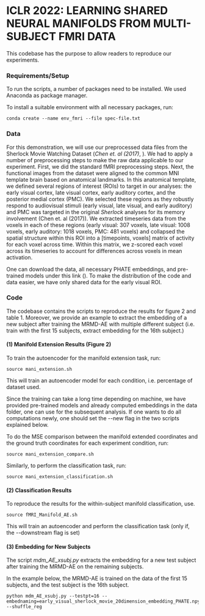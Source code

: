 # ICLR 2022: LEARNING SHARED NEURAL MANIFOLDS FROM MULTI-SUBJECT FMRI DATA

This codebase has the purpose to allow readers to reproduce our experiments. 

### Requirements/Setup

To run the scripts, a number of packages need to be installed. We used Anaconda as package manager. 

To install a suitable environment with all necessary packages, run:


```
conda create --name env_fmri --file spec-file.txt
```

### Data

For this demonstration, we will use our preprocessed data files from the Sherlock Movie Watching Dataset (*Chen et. al (2017)*, [](http://arks.princeton.edu/ark:/88435/dsp01nz8062179)). We had to apply a number of preprocessing steps to make the raw data applicable to our experiment. First, we did the standard fMRI preprocessing steps. Next, the functional images from the dataset were aligned to the common MNI template brain based on anatomical landmarks. In this anatomical template, we defined several regions of interest (ROIs) to target in our analyses: the early visual cortex, late visual cortex, early auditory cortex, and the posterior medial cortex (PMC). We selected these regions as they robustly respond to audiovisual stimuli (early visual, late visual, and early auditory) and PMC was targeted in the original *Sherlock* analyses for its memory involvement (Chen et. al (2017)). We extracted timeseries data from the voxels in each of these regions (early visual: 307 voxels, late visual: 1008 voxels, early auditory: 1018 voxels, PMC: 481 voxels) and collapsed the spatial structure within this ROI into a [timepoints, voxels] matrix of activity for each voxel across time. Within this matrix, we z-scored each voxel across its timeseries to account for differences across voxels in mean activation.

One can download the data, all necessary PHATE embeddings, and pre-trained models under this link (). To make the distribution of the code and data easier, we have only shared data for the early visual ROI. 

### Code

The codebase contains the scripts to reproduce the results for figure 2 and table 1. Moreover, we provide an example to extract the embedding of a new subject after training the MRMD-AE with multiple different subject (i.e. train with the first 15 subjects, extract embedding for the 16th subject.)

#### (1) Manifold Extension Results (Figure 2)

To train the autoencoder for the manifold extension task, run:

```
source mani_extension.sh
```

This will train an autoencoder model for each condition, i.e. percentage of dataset used. 

Since the training can take a long time depending on machine, we have provided pre-trained models and already computed embeddings in the data folder, one can use for the subsequent analysis. If one wants to do all computations newly, one should set the --new flag in the two scripts explained below. 

To do the MSE comparison between the manifold extended coordinates and the ground truth coordinates for each experiment condition, run:

```
source mani_extension_compare.sh
```

Similarly, to perform the classification task, run:

```
source mani_extension_classification.sh
```

#### (2) Classification Results

To reproduce the results for the within-subject manifold classification, use. 

```
source fMRI_Manifold_AE.sh 
```

This will train an autoencoder and perform the classification task (only if, the --downstream flag is set)  

#### (3) Embedding for New Subjects

The script *mdm_AE_xsubj.py* extracts the embedding for a new test subject after training the MRMD-AE on the remaining subjects. 

In the example below, the MRMD-AE is trained on the data of the first 15 subjects, and the test subject is the 16th subject. 

```
python mdm_AE_xsubj.py --testpt=16 --embednaming=early_visual_sherlock_movie_20dimension_embedding_PHATE.npy --shuffle_reg
```



